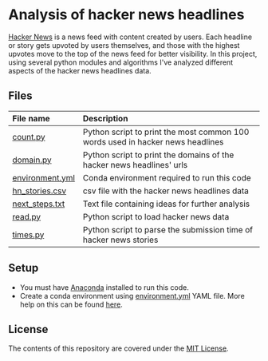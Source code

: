 # Analysis of hacker news headlines

[Hacker News](https://news.ycombinator.com/) is a news feed with content created by users. Each headline or story gets upvoted by users themselves, and those with the highest upvotes move to the top of the news feed for better visibility. In this project, using several python modules and algorithms I've analyzed different aspects of the hacker news headlines data.

## Files

| File name | Description |
| :--- | :--- |
| [count.py](count.py) | Python script to print the most common 100 words used in hacker news headlines |
| [domain.py](domain.py) | Python script to print the domains of the hacker news headlines' urls |
| [environment.yml](environment.yml) | Conda environment required to run this code |
| [hn_stories.csv](hn_stories.csv) | csv file with the hacker news headlines data |
| [next_steps.txt](next_steps.txt) | Text file containing ideas for further analysis |
| [read.py](read.py) | Python script to load hacker news data |
| [times.py](times.py) | Python script to parse the submission time of hacker news stories |

## Setup

- You must have [Anaconda](https://www.continuum.io/downloads) installed to run this code.
- Create a conda environment using [environment.yml](environment.yml) YAML file. More help on this can be found [here](https://conda.io/docs/using/envs.html#use-environment-from-file).

## License

The contents of this repository are covered under the [MIT License](LICENSE).
